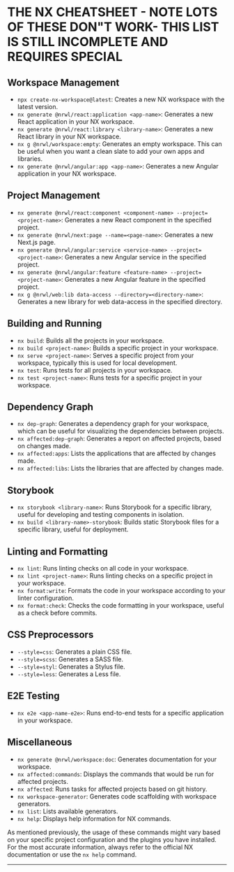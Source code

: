 # THE NX CHEATSHEET - NOTE LOTS OF THESE DON"T WORK- THIS LIST IS STILL INCOMPLETE AND REQUIRES SPECIAL #


## Workspace Management

- `npx create-nx-workspace@latest`: Creates a new NX workspace with the latest version.
- `nx generate @nrwl/react:application <app-name>`: Generates a new React application in your NX workspace.
- `nx generate @nrwl/react:library <library-name>`: Generates a new React library in your NX workspace.
- `nx g @nrwl/workspace:empty`: Generates an empty workspace. This can be useful when you want a clean slate to add your own apps and libraries.
- `nx generate @nrwl/angular:app <app-name>`: Generates a new Angular application in your NX workspace.

## Project Management

- `nx generate @nrwl/react:component <component-name> --project=<project-name>`: Generates a new React component in the specified project.
- `nx generate @nrwl/next:page --name=<page-name>`: Generates a new Next.js page.
- `nx generate @nrwl/angular:service <service-name> --project=<project-name>`: Generates a new Angular service in the specified project.
- `nx generate @nrwl/angular:feature <feature-name> --project=<project-name>`: Generates a new Angular feature in the specified project.
- `nx g @nrwl/web:lib data-access --directory=<directory-name>`: Generates a new library for web data-access in the specified directory.

## Building and Running

- `nx build`: Builds all the projects in your workspace.
- `nx build <project-name>`: Builds a specific project in your workspace.
- `nx serve <project-name>`: Serves a specific project from your workspace, typically this is used for local development.
- `nx test`: Runs tests for all projects in your workspace.
- `nx test <project-name>`: Runs tests for a specific project in your workspace.

## Dependency Graph

- `nx dep-graph`: Generates a dependency graph for your workspace, which can be useful for visualizing the dependencies between projects.
- `nx affected:dep-graph`: Generates a report on affected projects, based on changes made.
- `nx affected:apps`: Lists the applications that are affected by changes made.
- `nx affected:libs`: Lists the libraries that are affected by changes made.

## Storybook

- `nx storybook <library-name>`: Runs Storybook for a specific library, useful for developing and testing components in isolation.
- `nx build <library-name>-storybook`: Builds static Storybook files for a specific library, useful for deployment.

## Linting and Formatting

- `nx lint`: Runs linting checks on all code in your workspace.
- `nx lint <project-name>`: Runs linting checks on a specific project in your workspace.
- `nx format:write`: Formats the code in your workspace according to your linter configuration.
- `nx format:check`: Checks the code formatting in your workspace, useful as a check before commits.

## CSS Preprocessors

- `--style=css`: Generates a plain CSS file.
- `--style=scss`: Generates a SASS file.
- `--style=styl`: Generates a Stylus file.
- `--style=less`: Generates a Less file.

## E2E Testing

- `nx e2e <app-name-e2e>`: Runs end-to-end tests for a specific application in your workspace.

## Miscellaneous

- `nx generate @nrwl/workspace:doc`: Generates documentation for your workspace.
- `nx affected:commands`: Displays the commands that would be run for affected projects.
- `nx affected`: Runs tasks for affected projects based on git history.
- `nx workspace-generator`: Generates code scaffolding with workspace generators.
- `nx list`: Lists available generators.
- `nx help`: Displays help information for NX commands.

As mentioned previously, the usage of these commands might vary based on your specific project configuration and the plugins you have installed. For the most accurate information, always refer to the official NX documentation or use the `nx help` command.

---

